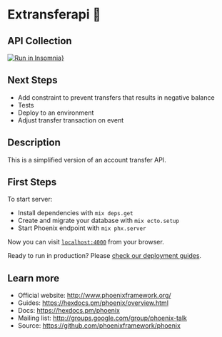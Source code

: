 # Extransferapi 👋

## API Collection

[![Run in Insomnia}](https://insomnia.rest/images/run.svg)](https://insomnia.rest/run/?label=Extransferapi&uri=https%3A%2F%2Fgist.github.com%2Fsantoscigor%2Fe5da37754fa7829b7bed771f994e90bd)

## Next Steps

- Add constraint to prevent transfers that results in negative balance
- Tests
- Deploy to an environment
- Adjust transfer transaction on event

## Description

This is a simplified version of an account transfer API.

## First Steps

To start server:

  * Install dependencies with `mix deps.get`
  * Create and migrate your database with `mix ecto.setup`
  * Start Phoenix endpoint with `mix phx.server`

Now you can visit [`localhost:4000`](http://localhost:4000) from your browser.

Ready to run in production? Please [check our deployment guides](https://hexdocs.pm/phoenix/deployment.html).

## Learn more

  * Official website: http://www.phoenixframework.org/
  * Guides: https://hexdocs.pm/phoenix/overview.html
  * Docs: https://hexdocs.pm/phoenix
  * Mailing list: http://groups.google.com/group/phoenix-talk
  * Source: https://github.com/phoenixframework/phoenix
